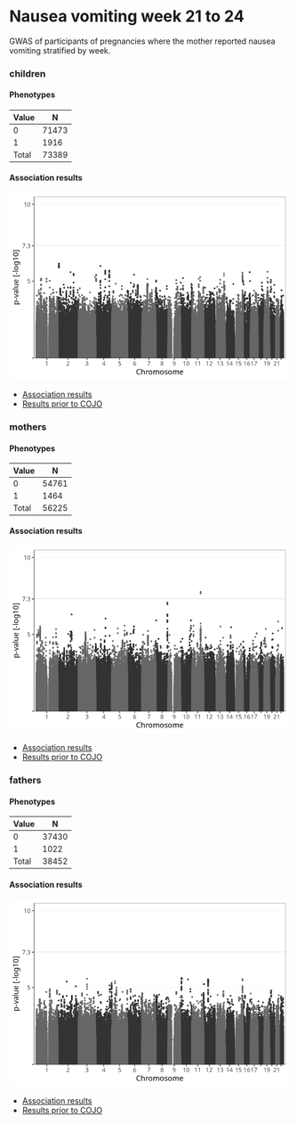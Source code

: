 # Nausea vomiting week 21 to 24
GWAS of participants of pregnancies where the mother reported nausea vomiting stratified by week.

### children

#### Phenotypes
| Value | N |
| ----- | - |
| 0 | 71473 |
| 1 | 1916 |
| Total | 73389 |

#### Association results
![](regenie/long_term_nausea_vomiting_21w_24w/figures/pop_children_pheno_long_term_nausea_vomiting_21w_24w_mh.png)
- [Association results](regenie/long_term_nausea_vomiting_21w_24w/pop_children_pheno_long_term_nausea_vomiting_21w_24w.md)
- [Results prior to COJO](regenie_no_cojo/long_term_nausea_vomiting_21w_24w/pop_children_pheno_long_term_nausea_vomiting_21w_24w.md)

### mothers

#### Phenotypes
| Value | N |
| ----- | - |
| 0 | 54761 |
| 1 | 1464 |
| Total | 56225 |

#### Association results
![](regenie/long_term_nausea_vomiting_21w_24w/figures/pop_mothers_pheno_long_term_nausea_vomiting_21w_24w_mh.png)
- [Association results](regenie/long_term_nausea_vomiting_21w_24w/pop_mothers_pheno_long_term_nausea_vomiting_21w_24w.md)
- [Results prior to COJO](regenie_no_cojo/long_term_nausea_vomiting_21w_24w/pop_mothers_pheno_long_term_nausea_vomiting_21w_24w.md)

### fathers

#### Phenotypes
| Value | N |
| ----- | - |
| 0 | 37430 |
| 1 | 1022 |
| Total | 38452 |

#### Association results
![](regenie/long_term_nausea_vomiting_21w_24w/figures/pop_fathers_pheno_long_term_nausea_vomiting_21w_24w_mh.png)
- [Association results](regenie/long_term_nausea_vomiting_21w_24w/pop_fathers_pheno_long_term_nausea_vomiting_21w_24w.md)
- [Results prior to COJO](regenie_no_cojo/long_term_nausea_vomiting_21w_24w/pop_fathers_pheno_long_term_nausea_vomiting_21w_24w.md)


